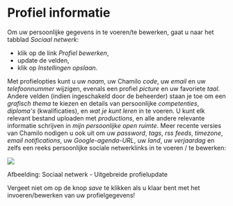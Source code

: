 # Profiel informatie

Om uw persoonlijke gegevens in te voeren/te bewerken, gaat u naar het tabblad _Sociaal netwerk_:

* klik op de link _Profiel bewerken_,
* update de velden,
* klik op _Instellingen opslaan_.

Met profielopties kunt u uw _naam_, uw Chamilo _code_, uw _email_ en uw _telefoonnummer_ wijzigen, evenals een profiel _picture_ en uw favoriete _taal_. Andere velden \(indien ingeschakeld door de beheerder\) staan je toe om een _grafisch thema_ te kiezen en details van persoonlijke _competenties_, _diploma's_ \(kwalificaties\), en _wat je kunt leren_ in te voeren. U kunt elk relevant bestand uploaden met _productions_, en alle andere relevante informatie schrijven in _mijn persoonlijke open ruimte_. Meer recente versies van Chamilo nodigen u ook uit om uw _password_, _tags_, _rss_ _feeds_, _timezone_, _email_ _notifications_, uw _Google-agenda-URL_, uw _land_, uw _verjaardag_ en zelfs een reeks persoonlijke sociale netwerklinks in te voeren / te bewerken:

![](../../.gitbook/assets/graphics339%20%283%29.png)

Afbeelding: Sociaal netwerk - Uitgebreide profielupdate

Vergeet niet om op de knop _save_ te klikken als u klaar bent met het invoeren/bewerken van uw profielgegevens!

